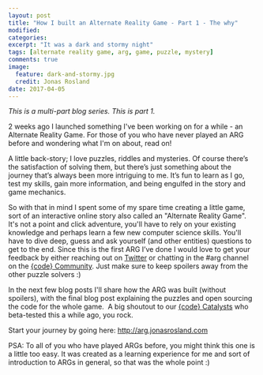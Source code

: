 ```yaml
---
layout: post
title: "How I built an Alternate Reality Game - Part 1 - The why"
modified:
categories:
excerpt: "It was a dark and stormy night"
tags: [alternate reality game, arg, game, puzzle, mystery]
comments: true
image:
  feature: dark-and-stormy.jpg
  credit: Jonas Rosland
date: 2017-04-05
---
```


_This is a multi-part blog series. This is part 1._

2 weeks ago I launched something I've been working on for a while - an Alternate Reality Game.  For those of you who have never played an ARG before and wondering what I'm on about, read on!

A little back-story; I love puzzles, riddles and mysteries. Of course there’s the satisfaction of solving them, but there’s just something about the journey that’s always been more intriguing to me. It’s fun to learn as I go, test my skills, gain more information, and being engulfed in the story and game mechanics.

So with that in mind I spent some of my spare time creating a little game, sort of an interactive online story also called an "Alternate Reality Game". It's not a point and click adventure, you'll have to rely on your existing knowledge and perhaps learn a few new computer science skills. You'll have to dive deep, guess and ask yourself (and other entities) questions to get to the end. Since this is the first ARG I’ve done I would love to get your feedback by either reaching out on [Twitter](https://twitter.com/jonasrosland) or chatting in the #arg channel on the [{code} Community](http://codedellemc.com/community). Just make sure to keep spoilers away from the other puzzle solvers :)

In the next few blog posts I'll share how the ARG was built (without spoilers), with the final blog post explaining the puzzles and open sourcing the code for the whole game.
 A big shoutout to our [{code} Catalysts](https://twitter.com/codeDellEMC/lists/code-catalysts) who beta-tested this a while ago, you rock.

Start your journey by going here: http://arg.jonasrosland.com

PSA: To all of you who have played ARGs before, you might think this one is a little too easy.  It was created as a learning experience for me and sort of introduction to ARGs in general, so that was the whole point :)

